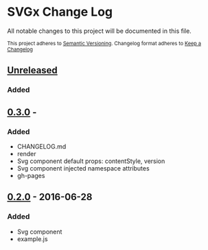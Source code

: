 # SVGx Change Log

All notable changes to this project will be documented in this file.

<sub>This project adheres to [Semantic Versioning](http://semver.org/).
Changelog format adheres to [Keep a Changelog](http://keepachangelog.com/)</sub>

## [Unreleased]

### Added

## [0.3.0] - 

### Added

- CHANGELOG.md
- render
- Svg component default props: contentStyle, version
- Svg component injected namespace attributes
- gh-pages

## [0.2.0] - 2016-06-28

### Added

- Svg component
- example.js

[Unreleased]: https://github.com/fibo/Svgx/compare/v0.3.0...HEAD
[0.3.0]: https://github.com/fibo/SVGx/compare/v0.2.0...v0.3.0
[0.2.0]: https://github.com/fibo/SVGx/compare/v0.1.0...v0.2.0
